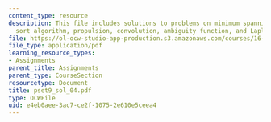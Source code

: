 ```yaml
---
content_type: resource
description: This file includes solutions to problems on minimum spanning tree, bubble
  sort algorithm, propulsion, convolution, ambiguity function, and Laplace transform.
file: https://ol-ocw-studio-app-production.s3.amazonaws.com/courses/16-01-unified-engineering-i-ii-iii-iv-fall-2005-spring-2006/e4eb0aee3ac7ce2f10752e610e5ceea4_pset9_sol_04.pdf
file_type: application/pdf
learning_resource_types:
- Assignments
parent_title: Assignments
parent_type: CourseSection
resourcetype: Document
title: pset9_sol_04.pdf
type: OCWFile
uid: e4eb0aee-3ac7-ce2f-1075-2e610e5ceea4
---
```

